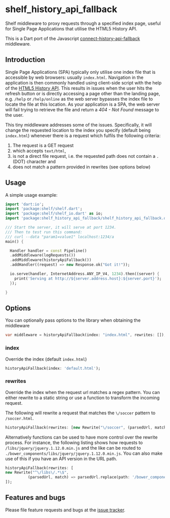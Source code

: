 # shelf_history_api_fallback

Shelf middleware to proxy requests through a specified index page, useful for Single Page Applications that utilise the HTML5 History API.

This is a Dart port of the Javascript [connect-history-api-fallback](https://github.com/bripkens/connect-history-api-fallback) middleware.

## Introduction

Single Page Applications (SPA) typically only utilise one index file that is
accessible by web browsers: usually `index.html`. Navigation in the application
is then commonly handled using client-side script with the help of the
[HTML5 History API](http://www.w3.org/html/wg/drafts/html/master/single-page.html#the-history-interface).
This results in issues when the user hits the refresh button or is directly
accessing a page other than the landing page, e.g. `/help` or `/help/online`
as the web server bypasses the index file to locate the file at this location.
As your application is a SPA, the web server will fail trying to retrieve the file and return a *404 - Not Found*
message to the user.

This tiny middleware addresses some of the issues. Specifically, it will change
the requested location to the index you specify (default being `index.html`)
whenever there is a request which fulfils the following criteria:

 1. The request is a GET request
 2. which accepts `text/html`,
 3. is not a direct file request, i.e. the requested path does not contain a
    `.` (DOT) character and
 4. does not match a pattern provided in rewrites (see options below)

## Usage

A simple usage example:

```dart
import 'dart:io';
import 'package:shelf/shelf.dart';
import 'package:shelf/shelf_io.dart' as io;
import 'package:shelf_history_api_fallback/shelf_history_api_fallback.dart';

/// Start the server, it will serve at port 1234.
/// Then to test run this command:
/// curl --data "param1=value1" localhost:1234/a
main() {

  Handler handler = const Pipeline()
  .addMiddleware(logRequests())
  .addMiddleware(historyApiFallback())
  .addHandler((request) => new Response.ok("Got it!"));

  io.serve(handler, InternetAddress.ANY_IP_V4, 1234).then((server) {
    print('Serving at http://${server.address.host}:${server.port}');
  });

}
```

## Options
You can optionally pass options to the library when obtaining the middleware

```dart
var middleware = historyApiFallback(index: "index.html", rewrites: []);
```

### index
Override the index (default `index.html`)

```dart
historyApiFallback(index: 'default.html');
```

### rewrites
Override the index when the request url matches a regex pattern. You can either rewrite to a static string or use a function to transform the incoming request.

The following will rewrite a request that matches the `\/soccer` pattern to `/soccer.html`.
```dart
historyApiFallback(rewrites: [new Rewrite("\/soccer", (parsedUrl, match) => '/soccer.html')]);
```

Alternatively functions can be used to have more control over the rewrite process.
For instance, the following listing shows how requests to `/libs/jquery/jquery.1.12.0.min.js` and the like
can be routed to `./bower_components/libs/jquery/jquery.1.12.0.min.js`. You can also make use of this if you
have an API version in the URL path.
```dart
historyApiFallback(rewrites: [
new Rewrite("^\/libs\/.*\$",
          (parsedUrl, match) => parsedUrl.replace(path: '/bower_components' + parsedUrl.path))
]);
```

## Features and bugs

Please file feature requests and bugs at the [issue tracker][tracker].

[tracker]: https://github.com/jonaskello/shelf_history_api_fallback/issues
